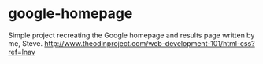 # google-homepage
Simple project recreating the Google homepage and results page written by me, Steve.
http://www.theodinproject.com/web-development-101/html-css?ref=lnav
